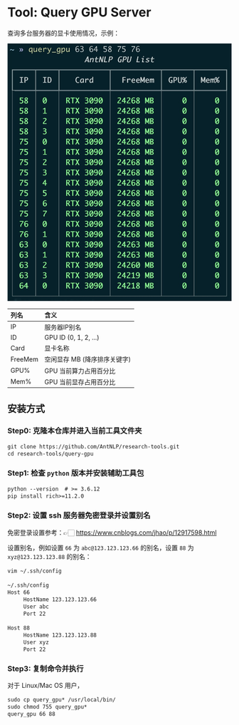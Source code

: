 # Tool: Query GPU Server

查询多台服务器的显卡使用情况，示例：

![example-image](example.jpg)

列名    | 含义
:-------| :--- 
IP      | 服务器IP别名
ID      | GPU ID (0, 1, 2, ...)
Card    | 显卡名称
FreeMem | 空闲显存 MB (降序排序关键字)
GPU%    | GPU 当前算力占用百分比
Mem%    | GPU 当前显存占用百分比


## 安装方式

### Step0: 克隆本仓库并进入当前工具文件夹

```shell
git clone https://github.com/AntNLP/research-tools.git
cd research-tools/query-gpu
```

### Step1: 检查 `python` 版本并安装辅助工具包

```shell
python --version  # >= 3.6.12
pip install rich>=11.2.0
```

### Step2: 设置 ssh 服务器免密登录并设置别名

免密登录设置参考：👉🏻 https://www.cnblogs.com/jhao/p/12917598.html

设置别名，例如设置 `66` 为 `abc@123.123.123.66` 的别名，设置 `88` 为 `xyz@123.123.123.88` 的别名：

```shell
vim ~/.ssh/config

~/.ssh/config
Host 66
     HostName 123.123.123.66
     User abc
     Port 22

Host 88
     HostName 123.123.123.88
     User xyz
     Port 22
```


### Step3: 复制命令并执行

对于 Linux/Mac OS 用户，

```shell
sudo cp query_gpu* /usr/local/bin/
sudo chmod 755 query_gpu*
query_gpu 66 88
```
